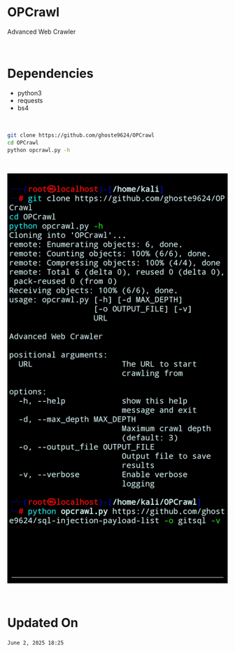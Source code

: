 # OPCrawl
Advanced Web Crawler 

<br>

# Dependencies 
* python3
* requests
* bs4

<br>

```bash
git clone https://github.com/ghoste9624/OPCrawl
cd OPCrawl
python opcrawl.py -h
```

<br>

![alt text](https://github.com/ghoste9624/OPCrawl/blob/main/files/Screenshot_20250602-181928_Termux.jpg)

<br>

# Updated On

``
June 2, 2025 18:25
``
